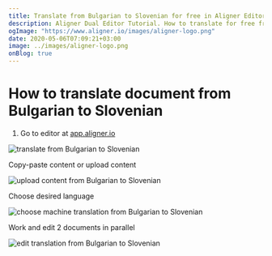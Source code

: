 ```yaml
---
title: Translate from Bulgarian to Slovenian for free in Aligner Editor
description: Aligner Dual Editor Tutorial. How to translate for free from Bulgarian to Slovenian. Aligner is multilingual document management platform. 
ogImage: "https://www.aligner.io/images/aligner-logo.png"
date: 2020-05-06T07:09:21+03:00
image: ../images/aligner-logo.png
onBlog: true
---
```


# How to translate document from Bulgarian to Slovenian

1. Go to editor at [app.aligner.io](https://app.aligner.io "Aligner App web page")

![translate from Bulgarian to Slovenian](../aligner-blank-editor.png "translate from Bulgarian to Slovenian")

Copy-paste content or upload content

![upload content from Bulgarian to Slovenian](../aligner-uploaded-document.png "upload content from Bulgarian to Slovenian")

Choose desired language

![choose machine translation from Bulgarian to Slovenian](../aligner-language-dropdown.png "choose machine translation from Bulgarian to Slovenian")

Work and edit 2 documents in parallel

![edit translation from Bulgarian to Slovenian](../aligner-double-sitded-editor.png "edit translation from Bulgarian to Slovenian")

